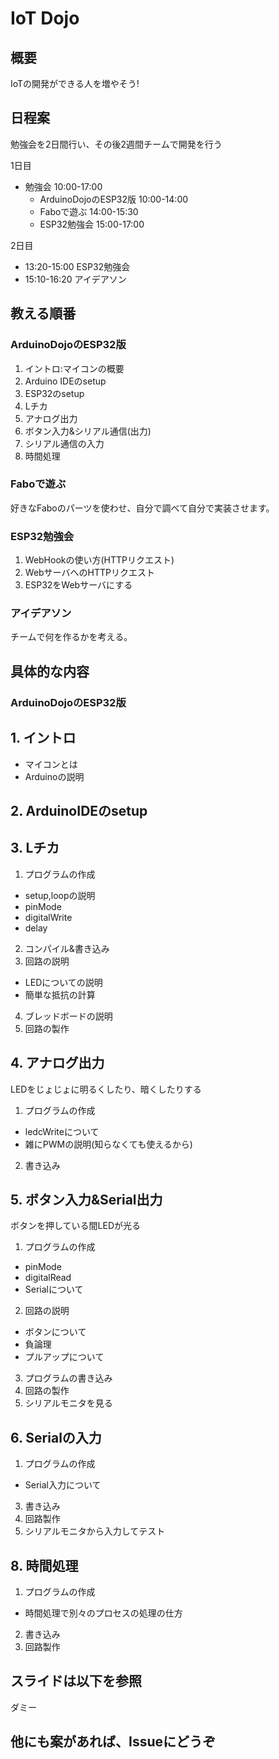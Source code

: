 # IoT Dojo

## 概要

IoTの開発ができる人を増やそう!

## 日程案

勉強会を2日間行い、その後2週間チームで開発を行う

1日目
- 勉強会 10:00-17:00
  - ArduinoDojoのESP32版 10:00-14:00
  - Faboで遊ぶ 14:00-15:30
  - ESP32勉強会 15:00-17:00

2日目
- 13:20-15:00 ESP32勉強会
- 15:10-16:20 アイデアソン

## 教える順番

### ArduinoDojoのESP32版

1. イントロ:マイコンの概要
2. Arduino IDEのsetup
3. ESP32のsetup
4. Lチカ
5. アナログ出力
6. ボタン入力&シリアル通信(出力)
8. シリアル通信の入力
9. 時間処理

### Faboで遊ぶ

好きなFaboのパーツを使わせ、自分で調べて自分で実装させます。

### ESP32勉強会

1. WebHookの使い方(HTTPリクエスト)
2. WebサーバへのHTTPリクエスト
3. ESP32をWebサーバにする

### アイデアソン

チームで何を作るかを考える。

## 具体的な内容

### ArduinoDojoのESP32版

## 1. イントロ

* マイコンとは
* Arduinoの説明

## 2. ArduinoIDEのsetup

## 3. Lチカ

1. プログラムの作成

* setup,loopの説明
* pinMode
* digitalWrite
* delay

2. コンパイル&書き込み
3. 回路の説明

* LEDについての説明
* 簡単な抵抗の計算

4. ブレッドボードの説明
5. 回路の製作

## 4. アナログ出力

LEDをじょじょに明るくしたり、暗くしたりする

1. プログラムの作成

* ledcWriteについて
* 雑にPWMの説明(知らなくても使えるから)

2. 書き込み

## 5. ボタン入力&Serial出力

ボタンを押している間LEDが光る

1. プログラムの作成

* pinMode
* digitalRead
* Serialについて

2. 回路の説明

* ボタンについて
* 負論理
* プルアップについて

3. プログラムの書き込み
4. 回路の製作
5. シリアルモニタを見る

## 6. Serialの入力

1. プログラムの作成

* Serial入力について

3. 書き込み
4. 回路製作
5. シリアルモニタから入力してテスト

## 8. 時間処理

1. プログラムの作成

* 時間処理で別々のプロセスの処理の仕方

2. 書き込み
3. 回路製作

## スライドは以下を参照

ダミー

## 他にも案があれば、Issueにどうぞ
